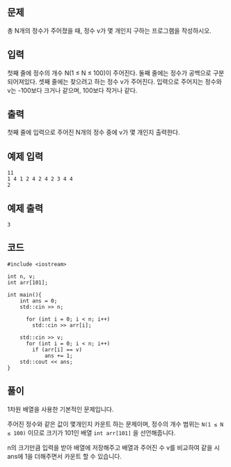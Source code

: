 ## 문제 
총 N개의 정수가 주어졌을 때, 정수 v가 몇 개인지 구하는 프로그램을 작성하시오.

## 입력
첫째 줄에 정수의 개수 N(1 ≤ N ≤ 100)이 주어진다. 둘째 줄에는 정수가 공백으로 구분되어져있다. 셋째 줄에는 찾으려고 하는 정수 v가 주어진다. 입력으로 주어지는 정수와 v는 -100보다 크거나 같으며, 100보다 작거나 같다.

## 출력
첫째 줄에 입력으로 주어진 N개의 정수 중에 v가 몇 개인지 출력한다.


## 예제 입력 
```
11
1 4 1 2 4 2 4 2 3 4 4
2
```

## 예제 출력  
```
3
```
## 코드
```
#include <iostream>

int n, v;
int arr[101];

int main(){
    int ans = 0;
    std::cin >> n;

	  for (int i = 0; i < n; i++) 
        std::cin >> arr[i];

    std::cin >> v;
	  for (int i = 0; i < n; i++)
        if (arr[i] == v)
            ans += 1;
    std::cout << ans;
}
```
## 풀이
1차원 배열을 사용한 기본적인 문제입니다.  

주어진 정수와 같은 값이 몇개인지 카운트 하는 문제이며, 정수의 개수 범위는 ```N(1 ≤ N ≤ 100)``` 이므로 크기가 101인 배열 ```int arr[101]``` 을 선언해줍니다.

n의 크기만큼 입력을 받아 배열에 저장해주고 배열과 주어진 수 v를 비교하여 같을 시 ans에 1을 더해주면서 카운트 할 수 있습니다.
